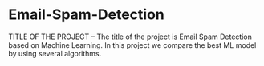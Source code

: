 # Email-Spam-Detection
TITLE OF THE PROJECT –  The title of the project is Email Spam Detection based on Machine Learning. In  this project we compare the best ML model by using several algorithms. 

